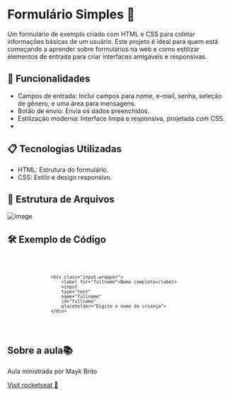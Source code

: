 <h1>Formulário Simples 🌟</h1>
<p>Um formulário de exemplo criado com HTML e CSS para coletar informações básicas de um usuário. 
  Este projeto é ideal para quem está começando a aprender sobre formulários na web e 
  como estilizar elementos de entrada para criar interfaces amigáveis e responsivas.
</p>

<h2>🎯 Funcionalidades</h2>
<ul>
  <li>Campos de entrada: Inclui campos para nome, e-mail, senha, seleção de gênero, e uma área para mensagens.</li>
    <li>Botão de envio: Envia os dados preenchidos.</li>
    <li>Estilização moderna: Interface limpa e responsiva, projetada com CSS.</li>
    <li></li>
</ul>

<h2>📋 Tecnologias Utilizadas</h2>
<ul>
  <li>HTML: Estrutura do formulário.</li>
  <li>CSS: Estilo e design responsivo.</li>
</ul>

<h2>📂 Estrutura de Arquivos</h2>

![image](https://github.com/user-attachments/assets/daba1054-0cd6-4235-b4ec-ee4ed9586b0a)


<h2>🛠️ Exemplo de Código</h2>
<pre>
  <code>
    
                    <div class="input-wrapper">
                        <label for="fullname">Nome completo</label>
                        <input 
                        type="text" 
                        name="fullname"
                        id="fullname" 
                        placeholder="Digite o nome da criança">
                    </div>
                 
  </code>
</pre>

<h2>Sobre a aula📚</h2>
<p>Aula ministrada por Mayk Brito </p>
<a href="https://www.rocketseat.com.br" target="_blank">Visit rocketseat 🚀</a>



